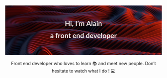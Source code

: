 <p> 
<img src="images/bg-alain-readme-banner.jpg"/> 
</p>
<p align="center">
Front end developer who loves to learn 📚 and meet new people. Don’t hesitate to watch what I do ! 💻
</p>
